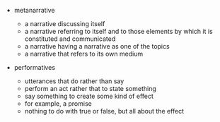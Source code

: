 * metanarrative
  * a narrative discussing itself
  * a narrative referring to itself and to those elements by which it is constituted and communicated
  * a narrative having a narrative as one of the topics
  * a narrative that refers to its own medium

* performatives
  * utterances that do rather than say
  * perform an act rather that to state something
  * say something to create some kind of effect
  * for example, a promise
  * nothing to do with true or false, but all about the effect  